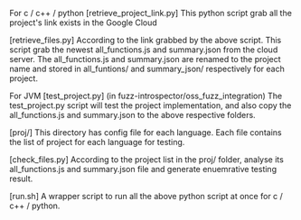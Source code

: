 For c / c++ / python
[retrieve_project_link.py]
This python script grab all the project's link exists in the Google Cloud

[retrieve_files.py]
According to the link grabbed by the above script. This script grab the newest all_functions.js and summary.json from the cloud server.
The all_functions.js and summary.json are renamed to the project name and stored in all_funtions/ and summary_json/ respectively for each
project.

For JVM
[test_project.py] (in fuzz-introspector/oss_fuzz_integration)
The test_project.py script will test the project implementation, and also copy the all_functions.js and summary.json to the above respective 
folders.

[proj/]
This directory has config file for each language. Each file contains the list of project for each language for testing.

[check_files.py]
According to the project list in the proj/<lang> folder, analyse its all_functions.js and summary.json file and generate enuemrative testing result.

[run.sh]
A wrapper script to run all the above python script at once for c / c++ / python.
